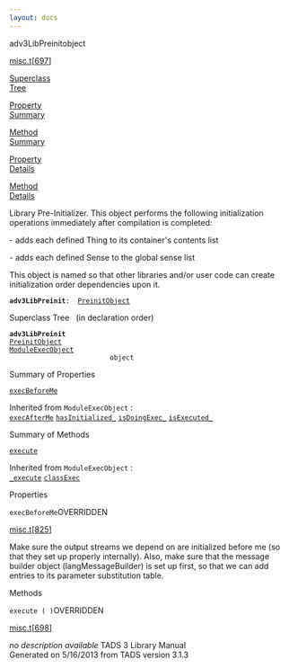 ```yaml
---
layout: docs
---
```

<span class="title">adv3LibPreinit</span><span class="type">object</span>

[misc.t](../file/misc.t.html)\[[697](../source/misc.t.html#697)\]

[Superclass  
Tree](#_SuperClassTree_)

[Property  
Summary](#_PropSummary_)

[Method  
Summary](#_MethodSummary_)

[Property  
Details](#_Properties_)

[Method  
Details](#_Methods_)



Library Pre-Initializer. This object performs the following
initialization operations immediately after compilation is completed:

\- adds each defined Thing to its container's contents list

\- adds each defined Sense to the global sense list

This object is named so that other libraries and/or user code can create
initialization order dependencies upon it.

**`adv3LibPreinit`**` :   `[`PreinitObject`](../object/PreinitObject.html)



<span id="_SuperClassTree_"></span>



<span class="hdln">Superclass Tree</span>   (in declaration order)



**`adv3LibPreinit`**  
[`PreinitObject`](../object/PreinitObject.html)  
[`ModuleExecObject`](../object/ModuleExecObject.html)  
`                         object`  
<span id="_PropSummary_"></span>



<span class="hdln">Summary of Properties</span>  



[`execBeforeMe`](#execBeforeMe)



Inherited from `ModuleExecObject` :  
[`execAfterMe`](../object/ModuleExecObject.html#execAfterMe) [`hasInitialized_`](../object/ModuleExecObject.html#hasInitialized_) [`isDoingExec_`](../object/ModuleExecObject.html#isDoingExec_) [`isExecuted_`](../object/ModuleExecObject.html#isExecuted_)

<span id="_MethodSummary_"></span>



<span class="hdln">Summary of Methods</span>  



[`execute`](#execute)



Inherited from `ModuleExecObject` :  
[`_execute`](../object/ModuleExecObject.html#_execute) [`classExec`](../object/ModuleExecObject.html#classExec)

<span id="_Properties_"></span>



<span class="hdln">Properties</span>  



<span id="execBeforeMe"></span>

`execBeforeMe`<span class="rem">OVERRIDDEN</span>

[misc.t](../file/misc.t.html)\[[825](../source/misc.t.html#825)\]



Make sure the output streams we depend on are initialized before me (so
that they set up properly internally). Also, make sure that the message
builder object (langMessageBuilder) is set up first, so that we can add
entries to its parameter substitution table.



<span id="_Methods_"></span>



<span class="hdln">Methods</span>  



<span id="execute"></span>

`execute ( )`<span class="rem">OVERRIDDEN</span>

[misc.t](../file/misc.t.html)\[[698](../source/misc.t.html#698)\]



*no description available*
TADS 3 Library Manual  
Generated on 5/16/2013 from TADS version 3.1.3


